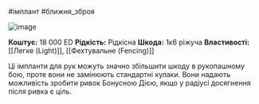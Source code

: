 #імплант #ближня_зброя

![image](https://static.wikia.nocookie.net/cyberpunk/images/d/df/Arasaka_Mantis_Blade_P2077.png/revision/latest/scale-to-width-down/1000?cb=20200830021927)

**Коштує:** 18 000 ED
**Рідкість:** Рідкісна
**Шкода:** 1к6 ріжуча
**Властивості:** [[Легке (Light)]], [[Фехтувальне (Fencing)]]

Ці імпланти для рук можуть значно збільшити шкоду в рукопашному бою, проте вони не замінюють стандартні кулаки. Вони надають можливість зробити ривок Бонусною Дією, якщо у радіусі досягнення після ривка є ціль.